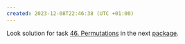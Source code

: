 ```yaml
---
created: 2023-12-08T22:46:38 (UTC +01:00)
---
```

Look solution for task [46. Permutations](https://leetcode.com/problems/permutations/?envType=study-plan-v2&envId=top-interview-150) in the next
[package](../../../../../LeetCode/LeetCode_75_Level_2/Day_20_Brute_Force_Backtracking/Medium/Permutations/Solution.java).